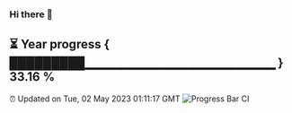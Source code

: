 ### Hi there 👋
⏳ Year progress { █████████▁▁▁▁▁▁▁▁▁▁▁▁▁▁▁▁▁▁▁▁▁ } 33.16 %
---
⏰ Updated on Tue, 02 May 2023 01:11:17 GMT
![Progress Bar CI](https://github.com/liununu/liununu/workflows/Progress%20Bar%20CI/badge.svg)

